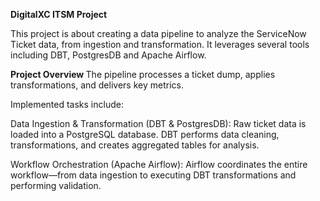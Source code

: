 <b> DigitalXC ITSM Project </b>

This project is about creating a data pipeline to analyze the ServiceNow Ticket data, from ingestion and transformation. It leverages several tools including DBT, PostgresDB and Apache Airflow.

<b>
Project Overview </b>
The pipeline processes a ticket dump, applies transformations, and delivers key metrics. 

Implemented tasks include:

Data Ingestion & Transformation (DBT & PostgresDB): Raw ticket data is loaded into a PostgreSQL database. DBT performs data cleaning, transformations, and creates aggregated tables for analysis.

Workflow Orchestration (Apache Airflow): Airflow coordinates the entire workflow—from data ingestion to executing DBT transformations and performing validation.
